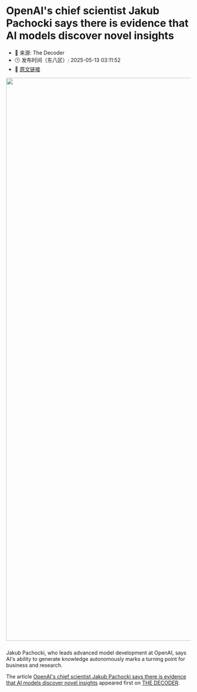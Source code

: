 # OpenAI's chief scientist Jakub Pachocki says there is evidence that AI models discover novel insights
- 📅 来源: The Decoder
- 🕒 发布时间（东八区）: 2025-05-13 03:11:52
- 🔗 [原文链接](https://the-decoder.com/openais-chief-scientist-jakub-pachocki-says-there-is-evidence-that-ai-models-discover-novel-insights/)

<p><img alt="" class="attachment-full size-full wp-post-image" height="1024" src="https://the-decoder.com/wp-content/uploads/2025/05/openai_science.png" style="height: auto; margin-bottom: 10px;" width="1536" /></p>
<p>        Jakub Pachocki, who leads advanced model development at OpenAI, says AI's ability to generate knowledge autonomously marks a turning point for business and research.</p>
<p>The article <a href="https://the-decoder.com/openais-chief-scientist-jakub-pachocki-says-there-is-evidence-that-ai-models-discover-novel-insights/">OpenAI&#039;s chief scientist Jakub Pachocki says there is evidence that AI models discover novel insights</a> appeared first on <a href="https://the-decoder.com">THE DECODER</a>.</p>